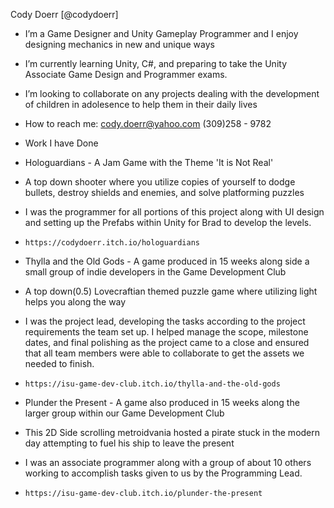 Cody Doerr [@codydoerr]
- I’m a Game Designer and Unity Gameplay Programmer and I enjoy designing mechanics in new and unique ways
- I’m currently learning Unity, C#, and preparing to take the Unity Associate Game Design and Programmer exams.
- I’m looking to collaborate on any projects dealing with the development of children in adolesence to help them in their daily lives
- How to reach me: 
     cody.doerr@yahoo.com
     (309)258 - 9782


- Work I have Done
-   Hologuardians - A Jam Game with the Theme 'It is Not Real'
-   A top down shooter where you utilize copies of yourself to dodge bullets, destroy shields and enemies, and solve platforming puzzles
-   I was the programmer for all portions of this project along with UI design and setting up the Prefabs within Unity for Brad to develop the levels.
-     https://codydoerr.itch.io/hologuardians

-   Thylla and the Old Gods - A game produced in 15 weeks along side a small group of indie developers in the Game Development Club
-   A top down(0.5) Lovecraftian themed puzzle game where utilizing light helps you along the way
-   I was the project lead, developing the tasks according to the project requirements the team set up. I helped manage the scope, milestone dates, and final polishing as the project came to a close and ensured that all team members were able to collaborate to get the assets we needed to finish.
-     https://isu-game-dev-club.itch.io/thylla-and-the-old-gods

-   Plunder the Present - A game also produced in 15 weeks along the larger group within our Game Development Club
-   This 2D Side scrolling metroidvania hosted a pirate stuck in the modern day attempting to fuel his ship to leave the present
-   I was an associate programmer along with a group of about 10 others working to accomplish tasks given to us by the Programming Lead.
-     https://isu-game-dev-club.itch.io/plunder-the-present
<!---
codydoerr/codydoerr is a ✨ special ✨ repository because its `README.md` (this file) appears on your GitHub profile.
You can click the Preview link to take a look at your changes.
--->
